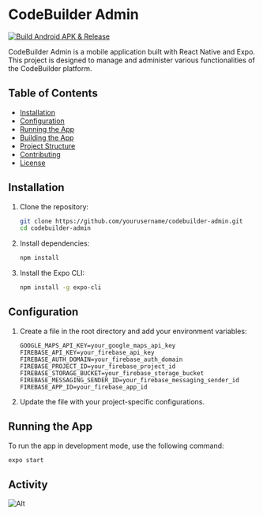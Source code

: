 # CodeBuilder Admin

[![Build Android APK & Release](https://github.com/codebuilderinc/codebuilder-app/actions/workflows/eas-android-build.yml/badge.svg?branch=main)](https://github.com/codebuilderinc/codebuilder-app/actions/workflows/eas-android-build.yml)

CodeBuilder Admin is a mobile application built with React Native and Expo. This project is designed to manage and administer various functionalities of the CodeBuilder platform.

## Table of Contents

- [Installation](#installation)
- [Configuration](#configuration)
- [Running the App](#running-the-app)
- [Building the App](#building-the-app)
- [Project Structure](#project-structure)
- [Contributing](#contributing)
- [License](#license)

## Installation

1. Clone the repository:

   ```sh
   git clone https://github.com/yourusername/codebuilder-admin.git
   cd codebuilder-admin
   ```

2. Install dependencies:

   ```sh
   npm install
   ```

3. Install the Expo CLI:
   ```sh
   npm install -g expo-cli
   ```

## Configuration

1. Create a file in the root directory and add your environment variables:

   ```env
   GOOGLE_MAPS_API_KEY=your_google_maps_api_key
   FIREBASE_API_KEY=your_firebase_api_key
   FIREBASE_AUTH_DOMAIN=your_firebase_auth_domain
   FIREBASE_PROJECT_ID=your_firebase_project_id
   FIREBASE_STORAGE_BUCKET=your_firebase_storage_bucket
   FIREBASE_MESSAGING_SENDER_ID=your_firebase_messaging_sender_id
   FIREBASE_APP_ID=your_firebase_app_id
   ```

2. Update the file with your project-specific configurations.

## Running the App

To run the app in development mode, use the following command:

```sh
expo start
```

## Activity

![Alt](https://repobeats.axiom.co/api/embed/859d6883de8d21b5bb9eccfc733dfccfee0e5dab.svg "Repobeats analytics image")
